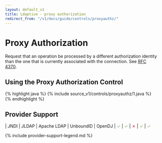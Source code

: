 ```yaml
---
layout: default_v1
title: Ldaptive - proxy authorization
redirect_from: "/v1/docs/guide/controls/proxyauthz/"
---
```


# Proxy Authorization

Request that an operation be processed by a different authorization identity than the one that is currently associated with the connection. See [RFC 4370](http://tools.ietf.org/html/rfc4370).

## Using the Proxy Authorization Control

{% highlight java %}
{% include source_v1/controls/proxyauthz/1.java %}
{% endhighlight %}

## Provider Support

| JNDI | JLDAP | Apache LDAP | UnboundID | OpenDJ
| <font color="#6aa84f">✓</font> | <font color="#6aa84f">✓</font> | <font color="#cc0000">✗</font> | <font color="#6aa84f">✓</font> | <font color="#6aa84f">✓</font>

{% include provider-support-legend.md %}

